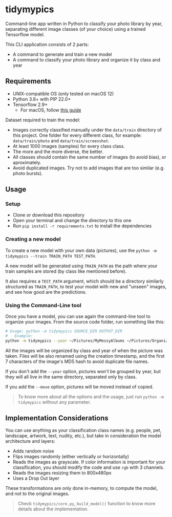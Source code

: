 # tidymypics
Command-line app written in Python to classify your photo library by year,
separating different image classes (of your choice) using a trained Tensorflow model.

This CLI application consists of 2 parts:
- A command to generate and train a new model
- A command to classify your photo library and organize it by class and year


## Requirements

- UNIX-compatible OS (only tested on macOS 12)
- Python 3.8+ with PIP 22.0+
- Tensorflow 2.9+
    - For macOS, follow [this guide](https://developer.apple.com/metal/tensorflow-plugin/)


Dataset required to train the model:

- Images correctly classified manually under the `data/train` directory of this project. One folder for every different class, for example: `data/train/photo` and `data/train/screenshot`.
- At least 1000 images (samples) for every class class.
- The more and the more diverse, the better.
- All classes should contain the same number of images (to avoid bias), or aproximately.
- Avoid duplicated images. Try not to add images that are too similar (e.g. photo bursts).


## Usage

### Setup

- Clone or download this repository
- Open your terminal and change the directory to this one
- Run `pip install -r requirements.txt` to install the dependencies

### Creating a new model

To create a new model with your own data (pictures), use the `python -m tidymypics --train TRAIN_PATH TEST_PATH`.

A new model will be generated using `TRAIN_PATH` as the path where your train samples are stored (by class like mentioned before).

It also requires a `TEST_PATH` argument, which should be a directory similarly structured as `TRAIN_PATH`, 
to test your model with new and "unseen" images, and see how good are the predictions.


### Using the Command-Line tool
Once you have a model, you can use again the command-line tool to organize your images.
From the source code folder, run something like this:

```bash
# Usage: python -m tidymypics SOURCE_DIR OUTPUT_DIR
#   Example:
python -m tidymypics --year ~/Pictures/MyMessyAlbums ~/Pictures/OrganizedAlbums
``` 

All the images will be organized by class and year of when the picture was taken.
Files will be also renamed using the creation timestamp, and the first 7 characters of the image's MD5 hash
to avoid duplicate file names.

If you don't add the `--year` option, pictures won't be grouped by year, but they will all live in the same
directory, separated only by class.

If you add the `--move` option, pictures will be moved instead of copied.

> To know more about all the options and the usage, just run `python -m tidymypics` without any parameter.


## Implementation Considerations

You can use anything as your classification class names  (e.g. people, pet, landscape, artwork, text, nudity, etc.), 
but take in consideration the model architecture and layers:

- Adds random noise
- Flips images randomly (either vertically or horizontally)
- Reads the images as grayscale. If color information is important for your classification, you should modify the code and use `rgb` with 3 channels.
- Reads the images resizing them to 800x480px
- Uses a Drop Out layer

These transformations are only done in-memory, to compute the model, and not to the original images.

> Check `tidymypics/core.py`, `build_model()` function to know more details about the implementation.
